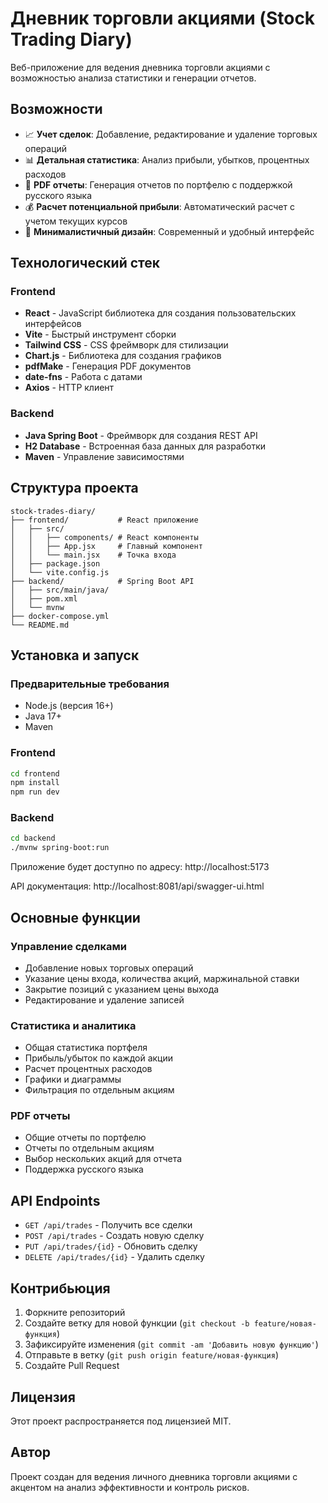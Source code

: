 # Дневник торговли акциями (Stock Trading Diary)

Веб-приложение для ведения дневника торговли акциями с возможностью анализа статистики и генерации отчетов.

## Возможности

- 📈 **Учет сделок**: Добавление, редактирование и удаление торговых операций
- 📊 **Детальная статистика**: Анализ прибыли, убытков, процентных расходов
- 📑 **PDF отчеты**: Генерация отчетов по портфелю с поддержкой русского языка
- 💰 **Расчет потенциальной прибыли**: Автоматический расчет с учетом текущих курсов
- 🎨 **Минималистичный дизайн**: Современный и удобный интерфейс

## Технологический стек

### Frontend
- **React** - JavaScript библиотека для создания пользовательских интерфейсов
- **Vite** - Быстрый инструмент сборки
- **Tailwind CSS** - CSS фреймворк для стилизации
- **Chart.js** - Библиотека для создания графиков
- **pdfMake** - Генерация PDF документов
- **date-fns** - Работа с датами
- **Axios** - HTTP клиент

### Backend
- **Java Spring Boot** - Фреймворк для создания REST API
- **H2 Database** - Встроенная база данных для разработки
- **Maven** - Управление зависимостями

## Структура проекта

```
stock-trades-diary/
├── frontend/           # React приложение
│   ├── src/
│   │   ├── components/ # React компоненты
│   │   ├── App.jsx     # Главный компонент
│   │   └── main.jsx    # Точка входа
│   ├── package.json
│   └── vite.config.js
├── backend/            # Spring Boot API
│   ├── src/main/java/
│   ├── pom.xml
│   └── mvnw
├── docker-compose.yml
└── README.md
```

## Установка и запуск

### Предварительные требования
- Node.js (версия 16+)
- Java 17+
- Maven

### Frontend
```bash
cd frontend
npm install
npm run dev
```

### Backend
```bash
cd backend
./mvnw spring-boot:run
```

Приложение будет доступно по адресу: http://localhost:5173

API документация: http://localhost:8081/api/swagger-ui.html

## Основные функции

### Управление сделками
- Добавление новых торговых операций
- Указание цены входа, количества акций, маржинальной ставки
- Закрытие позиций с указанием цены выхода
- Редактирование и удаление записей

### Статистика и аналитика
- Общая статистика портфеля
- Прибыль/убыток по каждой акции
- Расчет процентных расходов
- Графики и диаграммы
- Фильтрация по отдельным акциям

### PDF отчеты
- Общие отчеты по портфелю
- Отчеты по отдельным акциям
- Выбор нескольких акций для отчета
- Поддержка русского языка

## API Endpoints

- `GET /api/trades` - Получить все сделки
- `POST /api/trades` - Создать новую сделку
- `PUT /api/trades/{id}` - Обновить сделку
- `DELETE /api/trades/{id}` - Удалить сделку

## Контрибьюция

1. Форкните репозиторий
2. Создайте ветку для новой функции (`git checkout -b feature/новая-функция`)
3. Зафиксируйте изменения (`git commit -am 'Добавить новую функцию'`)
4. Отправьте в ветку (`git push origin feature/новая-функция`)
5. Создайте Pull Request

## Лицензия

Этот проект распространяется под лицензией MIT.

## Автор

Проект создан для ведения личного дневника торговли акциями с акцентом на анализ эффективности и контроль рисков. 